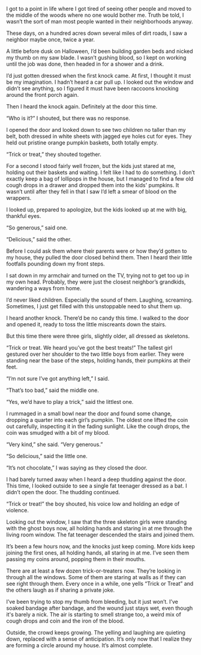 I got to a point in life where I got tired of seeing other people and moved to the middle of the woods where no one would bother me. Truth be told, I wasn’t the sort of man most people wanted in their neighborhoods anyway. 

These days, on a hundred acres down several miles of dirt roads, I saw a neighbor maybe once, twice a year.

A little before dusk on Halloween, I’d been building garden beds and nicked my thumb on my saw blade. I wasn’t gushing blood, so I kept on working until the job was done, then headed in for a shower and a drink.

I’d just gotten dressed when the first knock came. At first, I thought it must be my imagination. I hadn’t heard a car pull up. I looked out the window and didn’t see anything, so I figured it must have been raccoons knocking around the front porch again.

Then I heard the knock again. Definitely at the door this time. 

“Who is it?” I shouted, but there was no response.

I opened the door and looked down to see two children no taller than my belt, both dressed in white sheets with jagged eye holes cut for eyes. They held out pristine orange pumpkin baskets, both totally empty.

“Trick or treat,” they shouted together.

For a second I stood fairly well frozen, but the kids just stared at me, holding out their baskets and waiting. I felt like I had to do something. I don’t exactly keep a bag of lollipops in the house, but I managed to find a few old cough drops in a drawer and dropped them into the kids' pumpkins. It wasn’t until after they fell in that I saw I’d left a smear of blood on the wrappers. 

I looked up, prepared to apologize, but the kids looked up at me with big, thankful eyes.

“So generous,” said one.

“Delicious,” said the other.

Before I could ask them where their parents were or how they’d gotten to my house, they pulled the door closed behind them. Then I heard their little footfalls pounding down my front steps.

I sat down in my armchair and turned on the TV, trying not to get too up in my own head. Probably, they were just the closest neighbor’s grandkids, wandering a ways from home. 

I’d never liked children. Especially the sound of them. Laughing, screaming. Sometimes, I just get filled with this unstoppable need to shut them up.

I heard another knock. There’d be no candy this time. I walked to the door and opened it, ready to toss the little miscreants down the stairs.

But this time there were three girls, slightly older, all dressed as skeletons.

“Trick or treat. We heard you’ve got the best treats!” The tallest girl gestured over her shoulder to the two little boys from earlier. They were standing near the base of the steps, holding hands, their pumpkins at their feet.

“I’m not sure I’ve got anything left,” I said.

“That’s too bad,” said the middle one.

“Yes, we’d have to play a trick,” said the littlest one.

I rummaged in a small bowl near the door and found some change, dropping a quarter into each girl’s pumpkin. The oldest one lifted the coin out carefully, inspecting it in the fading sunlight. Like the cough drops, the coin was smudged with a bit of my blood.

“Very kind,” she said. “Very generous.”

“So delicious,” said the little one.

“It’s not chocolate,” I was saying as they closed the door. 

I had barely turned away when I heard a deep thudding against the door. This time, I looked outside to see a single fat teenager dressed as a bat. I didn’t open the door. The thudding continued.

“Trick or treat!” the boy shouted, his voice low and holding an edge of violence.

Looking out the window, I saw that the three skeleton girls were standing with the ghost boys now, all holding hands and staring in at me through the living room window. The fat teenager descended the stairs and joined them.

It’s been a few hours now, and the knocks just keep coming. More kids keep joining the first ones, all holding hands, all staring in at me. I’ve seen them passing my coins around, popping them in their mouths. 

There are at least a few dozen trick-or-treaters now. They’re looking in through all the windows. Some of them are staring at walls as if they can see right through them. Every once in a while, one yells “Trick or Treat” and the others laugh as if sharing a private joke. 

I’ve been trying to stop my thumb from bleeding, but it just won’t. I’ve soaked bandage after bandage, and the wound just stays wet, even though it's barely a nick. The air is starting to smell strange too, a weird mix of cough drops and coin and the iron of the blood. 

Outside, the crowd keeps growing. The yelling and laughing are quieting down, replaced with a sense of anticipation. It’s only now that I realize they are forming a circle around my house. It’s almost complete.